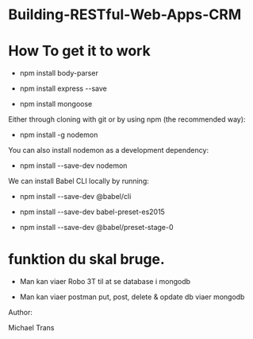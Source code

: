 # Building-RESTful-Web-Apps-CRM

# How To get it to work

- npm install body-parser

- npm install express --save

-  npm install mongoose

Either through cloning with git or by using npm (the recommended way):

- npm install -g nodemon

You can also install nodemon as a development dependency:

- npm install --save-dev nodemon

We can install Babel CLI locally by running:

- npm install --save-dev @babel/cli

- npm install --save-dev babel-preset-es2015

- npm install --save-dev @babel/preset-stage-0



# funktion du skal bruge.

- Man kan viaer Robo 3T til at se database i mongodb 

- Man kan viaer postman put, post, delete & opdate db viaer mongodb

Author:

Michael Trans
